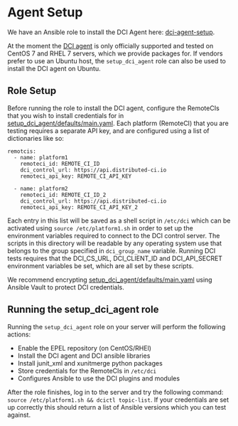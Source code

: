 # Agent Setup

We have an Ansible role to install the DCI Agent here: [dci-agent-setup](/dci-agent-setup).

At the moment the [DCI agent](https://github.com/redhat-cip/python-dciclient) is only officially supported and tested on CentOS 7 and RHEL 7 servers, which we provide packages for. If vendors prefer to use an Ubuntu host, the `setup_dci_agent` role can also be used to install the DCI agent on Ubuntu.

## Role Setup
Before running the role to install the DCI agent, configure the RemoteCIs that you wish to install credentials for in [setup_dci_agent/defaults/main.yaml](/dci-agent-setup/roles/setup_dci_agent/defaults/main.yaml). Each platform (RemoteCI) that you are testing requires a separate API key, and are configured using a list of dictionaries like so:

```
remotcis:
  - name: platform1
    remoteci_id: REMOTE_CI_ID
    dci_control_url: https://api.distributed-ci.io
    remoteci_api_key: REMOTE_CI_API_KEY

  - name: platform2
    remoteci_id: REMOTE_CI_ID_2
    dci_control_url: https://api.distributed-ci.io
    remoteci_api_key: REMOTE_CI_API_KEY_2
```

Each entry in this list will be saved as a shell script in `/etc/dci` which can be activated using `source /etc/platform1.sh` in order to set up the environment variables required to connect to the DCI control server. The scripts in this directory will be readable by any operating system use that belongs to the group specified in `dci_group_name` variable. Running DCI tests requires that the DCI_CS_URL, DCI_CLIENT_ID and DCI_API_SECRET environment variables be set, which are all set by these scripts.

We recommend encrypting [setup_dci_agent/defaults/main.yaml](/dci-agent-setup/roles/setup_dci_agent/defaults/main.yaml) using Ansible Vault to protect DCI credentials.


## Running the setup_dci_agent role

Running the `setup_dci_agent` role on your server will perform the following actions:
- Enable the EPEL repository (on CentOS/RHEl)
- Install the DCI agent and DCI ansible libraries
- Install junit_xml and xunitmerge python packages
- Store credentials for the RemoteCIs in `/etc/dci`
- Configures Ansible to use the DCI plugins and modules

After the role finishes, log in to the server and try the following command: `source /etc/platform1.sh && dcictl topic-list`. If your credentials are set up correctly this should return a list of Ansible versions which you can test against.
